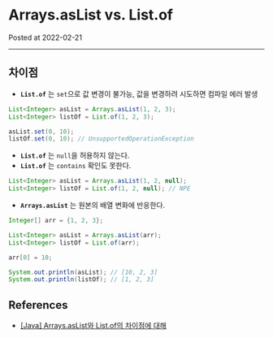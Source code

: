# Arrays.asList vs. List.of

Posted at 2022-02-21

---

## 차이점

- **`List.of`** 는 `set`으로 값 변경이 불가능, 값을 변경하려 시도하면 컴파일 에러 발생

```java
List<Integer> asList = Arrays.asList(1, 2, 3);
List<Integer> listOf = List.of(1, 2, 3);

asList.set(0, 10);
listOf.set(0, 10); // UnsupportedOperationException
```

- **`List.of`** 는 `null`을 허용하지 않는다.
- **`List.of`** 는 `contains` 확인도 못한다.

```java
List<Integer> asList = Arrays.asList(1, 2, null);
List<Integer> listOf = List.of(1, 2, null); // NPE
```

- **`Arrays.asList`** 는 원본의 배열 변화에 반응한다.

```java
Integer[] arr = {1, 2, 3};

List<Integer> asList = Arrays.asList(arr);
List<Integer> listOf = List.of(arr);

arr[0] = 10;

System.out.println(asList); // [10, 2, 3]
System.out.println(listOf); // [1, 2, 3]
```

## References

- [[Java] Arrays.asList와 List.of의 차이점에 대해](https://bepoz-study-diary.tistory.com/349)
